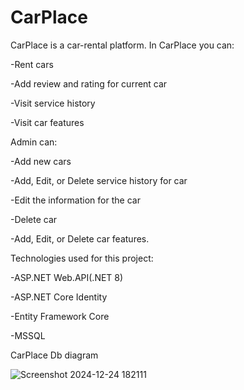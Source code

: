 # CarPlace
CarPlace is a car-rental platform. In CarPlace you can: 

-Rent cars

-Add review and rating for current car

-Visit service history 

-Visit car features


Admin can:

-Add new cars

-Add, Edit, or Delete service history for car

-Edit the information for the car

-Delete car

-Add, Edit, or Delete car features.

Technologies used for this project: 

-ASP.NET Web.API(.NET 8)

-ASP.NET Core Identity

-Entity Framework Core

-MSSQL 



CarPlace Db diagram

![Screenshot 2024-12-24 182111](https://github.com/user-attachments/assets/508af71b-3b42-434a-9176-f02a2c5c49a5)

